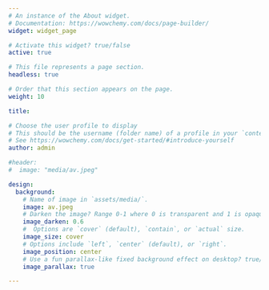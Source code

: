 ```yaml
---
# An instance of the About widget.
# Documentation: https://wowchemy.com/docs/page-builder/
widget: widget_page

# Activate this widget? true/false
active: true

# This file represents a page section.
headless: true

# Order that this section appears on the page.
weight: 10

title:

# Choose the user profile to display
# This should be the username (folder name) of a profile in your `content/authors/` folder.
# See https://wowchemy.com/docs/get-started/#introduce-yourself
author: admin

#header:
#  image: "media/av.jpeg"

design:
  background:
    # Name of image in `assets/media/`.
    image: av.jpeg
    # Darken the image? Range 0-1 where 0 is transparent and 1 is opaque.
    image_darken: 0.6
    #  Options are `cover` (default), `contain`, or `actual` size.
    image_size: cover
    # Options include `left`, `center` (default), or `right`.
    image_position: center
    # Use a fun parallax-like fixed background effect on desktop? true/false
    image_parallax: true

---
```


